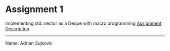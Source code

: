 # Assignment 1

Implementing std::vector as a Deque with macro programming
[Assignment Description](https://www.cs.binghamton.edu/~kchiu/cs440/assign/1/)

---

Name: Adrian Sujkovic
